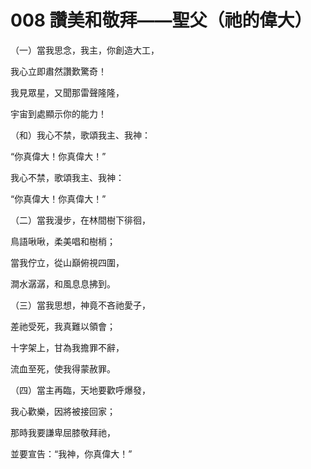 # 008 讚美和敬拜——聖父（祂的偉大）

（一）當我思念，我主，你創造大工，

我心立即肅然讚歎驚奇！

我見眾星，又聞那雷聲隆隆，

宇宙到處顯示你的能力！

（和）我心不禁，歌頌我主、我神：

“你真偉大！你真偉大！”

我心不禁，歌頌我主、我神：

“你真偉大！你真偉大！”

（二）當我漫步，在林間樹下徘徊，

鳥語啾啾，柔美唱和樹梢；

當我佇立，從山巔俯視四圍，

澗水潺潺，和風息息拂到。

（三）當我思想，神竟不吝祂愛子，

差祂受死，我真難以領會；

十字架上，甘為我擔罪不辭，

流血至死，使我得蒙赦罪。

（四）當主再臨，天地要歡呼爆發，

我心歡樂，因將被接回家；

那時我要謙卑屈膝敬拜祂，

並要宣告：“我神，你真偉大！”

